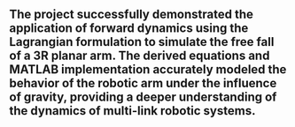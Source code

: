 ## The project successfully demonstrated the application of forward dynamics using the Lagrangian formulation to simulate the free fall of a 3R planar arm. The derived equations and MATLAB implementation accurately modeled the behavior of the robotic arm under the influence of gravity, providing a deeper understanding of the dynamics of multi-link robotic systems.
